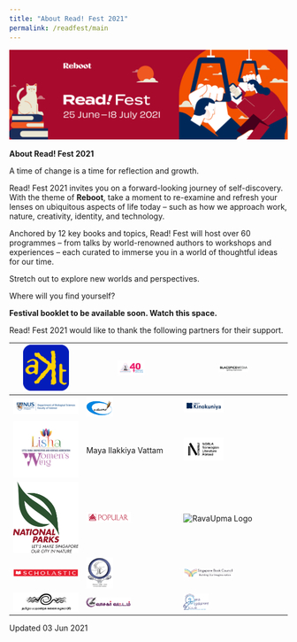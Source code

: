 ```yaml
---
title: "About Read! Fest 2021"
permalink: /readfest/main
---
```


![banner RF](\images\RF_WebsiteHeader.png)

**About Read! Fest 2021**

A time of change is a time for reflection and growth. 

Read! Fest 2021 invites you on a forward-looking journey of self-discovery. With the theme of **Reboot**, take a moment to re-examine and refresh your lenses on ubiquitous aspects of life today – such as how we approach work, nature, creativity, identity, and technology.

Anchored by 12 key books and topics, Read! Fest will host over 60 programmes – from talks by world-renowned authors to workshops and experiences – each curated to immerse you in a world of thoughtful ideas for our time. 

Stretch out to explore new worlds and perspectives. 



Where will you find yourself?



**Festival booklet to be available soon. Watch this space.**



Read! Fest 2021 would like to thank the following partners for their support.

| <img src="/images/RFPartners/AKT Creations2.png" style="width:70%" alt="AKT Creations"/> | <img src="/images/RFPartners/Association of Singapore Tamil Writers logo.jpg" style="width:30%" alt="Association of Singapore Tamil Writers logo"/> | <img src="/images/RFPartners/Blacspice_logo.jpg" style="width:30%" alt="Blacspice_logo"/> |
| ------------------------------------------------------------ | ------------------------------------------------------------ | ------------------------------------------------------------ |
| <img src="/images/RFPartners/DBS High Res Logo.jpg" style="width:100%" alt="DBS High Res Logo"/> | <img src="/images/RFPartners/Kavimaalai_Logo.png" style="width:30%" alt="Kavimaalai_Logo"/> | <img src="/images/RFPartners/Kino.png" style="width:40%" alt="Kino"/> |
| <img src="/images/RFPartners/Lisha.png" style="width:100%" alt="Lisha"/> | Maya Ilakkiya Vattam                                         | <img src="/images/RFPartners/NORLA.png" style="width:40%" alt="Norla"/> |
| <img src="/images/RFPartners/NParks.png" style="width:100%" alt="NParks"/> | <img src="/images/RFPartners/POPULARLogo-01.jpg" style="width:50%" alt="POPULARLogo-01"/> | <img src="/images/RFPartners/RavaUpma Logo.png" style="width:25%" alt="RavaUpma Logo"/> |
| <img src="/images/RFPartners/Scholastic.png" style="width:130%" alt="Scholastic"/> | <img src="/images/RFPartners/Singai Tamil Singam LOGO.jpg" style="width:30%" alt="Singai Tamil Singam LOGO"/> | <img src="/images/RFPartners/Logo_SBC.jpg" style="width:50%" alt="Logo_SBC"/> |
| <img src="/images/RFPartners/Tamil Pattimandra Kalai Kazhagam logo.jpg" style="width:130%" alt="Tamil Pattimandra Kalai Kazhagam logo"/> | <img src="/images/RFPartners/Vaasagar Vattam.png" style="width:50%" alt="Vaasagar Vattam"/> | <img src="/images/RFPartners/Young Writers.png" style="width:25%" alt="Young Writers"/> |



Updated 03 Jun 2021
